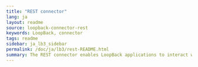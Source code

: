 ```yaml
---
title: "REST connector"
lang: ja
layout: readme
source: loopback-connector-rest
keywords: LoopBack, connector
tags: readme
sidebar: ja_lb3_sidebar
permalink: /doc/ja/lb3/rest-README.html
summary: The REST connector enables LoopBack applications to interact with other (third party) REST APIs.
---
```

